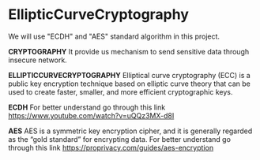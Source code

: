 # EllipticCurveCryptography
We will use "ECDH" and "AES" standard algorithm in this project.

**CRYPTOGRAPHY**
  It provide us mechanism to send sensitive data through insecure network.

**ELLIPTICCURVECRYPTOGRAPHY**
  Elliptical curve cryptography (ECC) is a public key encryption technique 
  based on elliptic curve theory that can be used to create faster, smaller, and more efficient cryptographic keys.

**ECDH**
  For better understand go through this link
  https://www.youtube.com/watch?v=uQQz3MX-d8I

**AES**
  AES is a symmetric key encryption cipher, and it is generally regarded as the “gold standard” for encrypting data. 
  For better understand go through this link https://proprivacy.com/guides/aes-encryption
